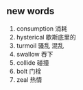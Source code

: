 ## new words

1. consumption 消耗
2. hysterical 歇斯底里的
3. turmoil 骚乱 混乱
4. swallow 吞下
5. collide 碰撞
6. bolt 门栓
7. zeal 热情
